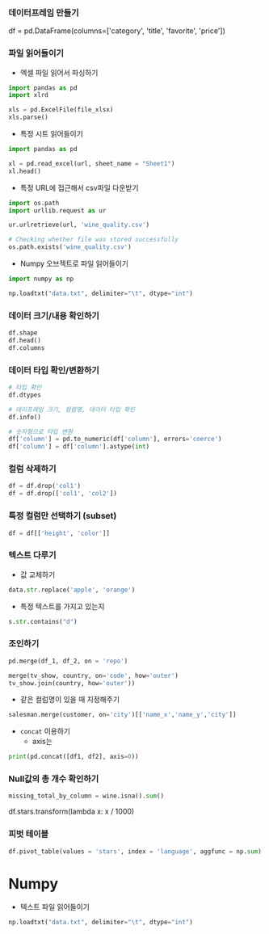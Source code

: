 ### 데이터프레임 만들기
df = pd.DataFrame(columns=['category', 'title', 'favorite', 'price'])



### 파일 읽어들이기
- 엑셀 파일 읽어서 파싱하기
```python
import pandas as pd
import xlrd

xls = pd.ExcelFile(file_xlsx)
xls.parse()
```

- 특정 시트 읽어들이기
```python
import pandas as pd

xl = pd.read_excel(url, sheet_name = "Sheet1")
xl.head()
```

- 특정 URL에 접근해서 csv파일 다운받기
```python
import os.path
import urllib.request as ur

ur.urlretrieve(url, 'wine_quality.csv')

# Checking whether file was stored successfully
os.path.exists('wine_quality.csv')
```

- Numpy 오브젝트로 파일 읽어들이기
```python
import numpy as np

np.loadtxt("data.txt", delimiter="\t", dtype="int")
```

### 데이터 크기/내용 확인하기
```python
df.shape
df.head()
df.columns

```

### 데이터 타입 확인/변환하기
```python
# 타입 확인
df.dtypes

# 데이프레임 크기, 컬럼명, 데이터 타입 확인
df.info()

# 숫자형으로 타입 변환
df['column'] = pd.to_numeric(df['column'], errors='coerce')
df['column'] = df['column'].astype(int)


```

### 컬럼 삭제하기
```python
df = df.drop('col1')
df = df.drop(['col1', 'col2'])

```

### 특정 컬럼만 선택하기 (subset)
```python
df = df[['height', 'color']]

```


### 텍스트 다루기

- 값 교체하기
```python
data.str.replace('apple', 'orange')
```

- 특정 텍스트를 가지고 있는지
```python
s.str.contains("d")
```


### 조인하기

```python
pd.merge(df_1, df_2, on = 'repo')

merge(tv_show, country, on='code', how='outer')
tv_show.join(country, how='outer'))
```

- 같은 컬럼명이 있을 때 지정해주기
```python
salesman.merge(customer, on='city')[['name_x','name_y','city']]
```

- `concat` 이용하기
  - axis는
```python
print(pd.concat([df1, df2], axis=0))
```


### Null값의 총 개수 확인하기
```python
missing_total_by_column = wine.isna().sum()
```

df.stars.transform(lambda x: x / 1000)

### 피벗 테이블
```python
df.pivot_table(values = 'stars', index = 'language', aggfunc = np.sum)
```


# Numpy

- 텍스트 파일 읽어들이기
```python
np.loadtxt("data.txt", delimiter="\t", dtype="int")
```
